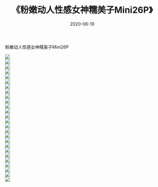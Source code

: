 ﻿---
layout: post
title:  《粉嫩动人性感女神糯美子Mini26P》
date:   2020-06-19
img: http://img.660000.xyz/Sharelink/性感/2020/粉嫩动人性感女神糯美子Mini26P/000.jpg
categories: [美女, 清纯, 唯美]
---

粉嫩动人性感女神糯美子Mini26P

  ![](http://img.660000.xyz/Sharelink/性感/2020/粉嫩动人性感女神糯美子Mini26P/001.jpg) <br> ![](http://img.660000.xyz/Sharelink/性感/2020/粉嫩动人性感女神糯美子Mini26P/002.jpg) <br> ![](http://img.660000.xyz/Sharelink/性感/2020/粉嫩动人性感女神糯美子Mini26P/003.jpg) <br> ![](http://img.660000.xyz/Sharelink/性感/2020/粉嫩动人性感女神糯美子Mini26P/004.jpg) <br> ![](http://img.660000.xyz/Sharelink/性感/2020/粉嫩动人性感女神糯美子Mini26P/005.jpg) <br> ![](http://img.660000.xyz/Sharelink/性感/2020/粉嫩动人性感女神糯美子Mini26P/006.jpg) <br> ![](http://img.660000.xyz/Sharelink/性感/2020/粉嫩动人性感女神糯美子Mini26P/007.jpg) <br> ![](http://img.660000.xyz/Sharelink/性感/2020/粉嫩动人性感女神糯美子Mini26P/008.jpg) <br> ![](http://img.660000.xyz/Sharelink/性感/2020/粉嫩动人性感女神糯美子Mini26P/009.jpg) <br> ![](http://img.660000.xyz/Sharelink/性感/2020/粉嫩动人性感女神糯美子Mini26P/010.jpg) <br> ![](http://img.660000.xyz/Sharelink/性感/2020/粉嫩动人性感女神糯美子Mini26P/011.jpg) <br> ![](http://img.660000.xyz/Sharelink/性感/2020/粉嫩动人性感女神糯美子Mini26P/012.jpg) <br> ![](http://img.660000.xyz/Sharelink/性感/2020/粉嫩动人性感女神糯美子Mini26P/013.jpg) <br> ![](http://img.660000.xyz/Sharelink/性感/2020/粉嫩动人性感女神糯美子Mini26P/014.jpg) <br> ![](http://img.660000.xyz/Sharelink/性感/2020/粉嫩动人性感女神糯美子Mini26P/015.jpg) <br> ![](http://img.660000.xyz/Sharelink/性感/2020/粉嫩动人性感女神糯美子Mini26P/016.jpg) <br> ![](http://img.660000.xyz/Sharelink/性感/2020/粉嫩动人性感女神糯美子Mini26P/017.jpg) <br> ![](http://img.660000.xyz/Sharelink/性感/2020/粉嫩动人性感女神糯美子Mini26P/018.jpg) <br> ![](http://img.660000.xyz/Sharelink/性感/2020/粉嫩动人性感女神糯美子Mini26P/019.jpg) <br> ![](http://img.660000.xyz/Sharelink/性感/2020/粉嫩动人性感女神糯美子Mini26P/020.jpg) <br> ![](http://img.660000.xyz/Sharelink/性感/2020/粉嫩动人性感女神糯美子Mini26P/021.jpg) <br> ![](http://img.660000.xyz/Sharelink/性感/2020/粉嫩动人性感女神糯美子Mini26P/022.jpg) <br> ![](http://img.660000.xyz/Sharelink/性感/2020/粉嫩动人性感女神糯美子Mini26P/023.jpg) <br> ![](http://img.660000.xyz/Sharelink/性感/2020/粉嫩动人性感女神糯美子Mini26P/024.jpg) <br> ![](http://img.660000.xyz/Sharelink/性感/2020/粉嫩动人性感女神糯美子Mini26P/025.jpg) <br> ![](http://img.660000.xyz/Sharelink/性感/2020/粉嫩动人性感女神糯美子Mini26P/026.jpg) <br>
